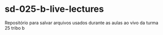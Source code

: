 # sd-025-b-live-lectures
Repositório para salvar arquivos usados durante as aulas ao vivo da turma 25 tribo b 
